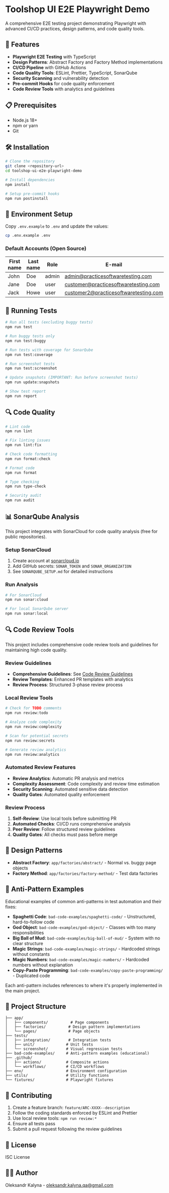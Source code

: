 # Toolshop UI E2E Playwright Demo

A comprehensive E2E testing project demonstrating Playwright with advanced CI/CD practices, design patterns, and code quality tools.

## 🚀 Features

- **Playwright E2E Testing** with TypeScript
- **Design Patterns**: Abstract Factory and Factory Method implementations
- **CI/CD Pipeline** with GitHub Actions
- **Code Quality Tools**: ESLint, Prettier, TypeScript, SonarQube
- **Security Scanning** and vulnerability detection
- **Pre-commit Hooks** for code quality enforcement
- **Code Review Tools** with analytics and guidelines

## 📋 Prerequisites

- Node.js 18+
- npm or yarn
- Git

## 🛠️ Installation

```bash
# Clone the repository
git clone <repository-url>
cd toolshop-ui-e2e-playwright-demo

# Install dependencies
npm install

# Setup pre-commit hooks
npm run postinstall
```

## 🔧 Environment Setup

Copy `.env.example` to `.env` and update the values:

```bash
cp .env.example .env
```

### Default Accounts (Open Source)

| First name | Last name | Role  | E-mail                                | Password  |
| ---------- | --------- | ----- | ------------------------------------- | --------- |
| John       | Doe       | admin | admin@practicesoftwaretesting.com     | welcome01 |
| Jane       | Doe       | user  | customer@practicesoftwaretesting.com  | welcome01 |
| Jack       | Howe      | user  | customer2@practicesoftwaretesting.com | welcome01 |

## 🧪 Running Tests

```bash
# Run all tests (excluding buggy tests)
npm run test

# Run buggy tests only
npm run test:buggy

# Run tests with coverage for SonarQube
npm run test:coverage

# Run screenshot tests
npm run test:screenshot

# Update snapshots (IMPORTANT: Run before screenshot tests)
npm run update:snapshots

# Show test report
npm run report
```

## 🔍 Code Quality

```bash
# Lint code
npm run lint

# Fix linting issues
npm run lint:fix

# Check code formatting
npm run format:check

# Format code
npm run format

# Type checking
npm run type-check

# Security audit
npm run audit
```

## 📊 SonarQube Analysis

This project integrates with SonarCloud for code quality analysis (free for public repositories).

### Setup SonarCloud

1. Create account at [sonarcloud.io](https://sonarcloud.io)
2. Add GitHub secrets: `SONAR_TOKEN` and `SONAR_ORGANIZATION`
3. See `SONARQUBE_SETUP.md` for detailed instructions

### Run Analysis

```bash
# For SonarCloud
npm run sonar:cloud

# For local SonarQube server
npm run sonar:local
```

## 🔍 Code Review Tools

This project includes comprehensive code review tools and guidelines for maintaining high code quality.

### Review Guidelines

- **Comprehensive Guidelines**: See [Code Review Guidelines](/.github/CODE_REVIEW_GUIDELINES.md)
- **Review Templates**: Enhanced PR templates with analytics
- **Review Process**: Structured 3-phase review process

### Local Review Tools

```bash
# Check for TODO comments
npm run review:todo

# Analyze code complexity
npm run review:complexity

# Scan for potential secrets
npm run review:secrets

# Generate review analytics
npm run review:analytics
```

### Automated Review Features

- **Review Analytics**: Automatic PR analysis and metrics
- **Complexity Assessment**: Code complexity and review time estimation
- **Security Scanning**: Automated sensitive data detection
- **Quality Gates**: Automated quality enforcement

### Review Process

1. **Self-Review**: Use local tools before submitting PR
2. **Automated Checks**: CI/CD runs comprehensive analysis
3. **Peer Review**: Follow structured review guidelines
4. **Quality Gates**: All checks must pass before merge

## 🎯 Design Patterns

- **Abstract Factory**: `app/factories/abstract/` - Normal vs. buggy page objects
- **Factory Method**: `app/factories/factory-method/` - Test data factories

## 🚨 Anti-Pattern Examples

Educational examples of common anti-patterns in test automation and their fixes:

- **Spaghetti Code**: `bad-code-examples/spaghetti-code/` - Unstructured, hard-to-follow code
- **God Object**: `bad-code-examples/god-object/` - Classes with too many responsibilities
- **Big Ball of Mud**: `bad-code-examples/big-ball-of-mud/` - System with no clear structure
- **Magic Strings**: `bad-code-examples/magic-strings/` - Hardcoded strings without constants
- **Magic Numbers**: `bad-code-examples/magic-numbers/` - Hardcoded numbers without explanation
- **Copy-Paste Programming**: `bad-code-examples/copy-paste-programming/` - Duplicated code

Each anti-pattern includes references to where it's properly implemented in the main project.

## 📁 Project Structure

```
├── app/
│   ├── components/          # Page components
│   ├── factories/          # Design pattern implementations
│   └── pages/              # Page objects
├── tests/
│   ├── integration/        # Integration tests
│   ├── unit/              # Unit tests
│   └── screenshot/        # Visual regression tests
├── bad-code-examples/     # Anti-pattern examples (educational)
├── .github/
│   ├── actions/           # Composite actions
│   └── workflows/         # CI/CD workflows
├── env/                   # Environment configuration
├── utils/                 # Utility functions
└── fixtures/              # Playwright fixtures
```

## 🤝 Contributing

1. Create a feature branch: `feature/ARC-XXXX--description`
2. Follow the coding standards enforced by ESLint and Prettier
3. Use local review tools: `npm run review:*`
4. Ensure all tests pass
5. Submit a pull request following the review guidelines

## 📝 License

ISC License

## 👨‍💻 Author

Oleksandr Kalyna - oleksandr.kalyna.qa@gmail.com
